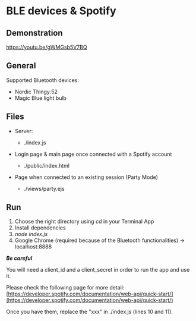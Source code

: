 # BLE devices & Spotify

## Demonstration
https://youtu.be/gWMGsb5V7BQ


## General
Supported Bluetooth devices: 
* Nordic Thingy:52
* Magic Blue light bulb


## Files


* Server:
	* ./index.js


* Login page & main page once connected with a Spotify account
	* ./public/index.html


* Page when connected to an existing session (Party Mode)
	* ./views/party.ejs


## Run

1. Choose the right directory using *cd* in your Terminal App
2. Install dependencies
3. *node index.js*
4. Google Chrome (required because of the Bluetooth functionalities) -> localhost:8888

***Be careful***

You will need a client_id and a client_secret in order to run the app and use it. 

Please check the following page for more detail: [https://developer.spotify.com/documentation/web-api/quick-start/](https://developer.spotify.com/documentation/web-api/quick-start/)

Once you have them, replace the "xxx" in ./index.js (lines 10 and 11). 

